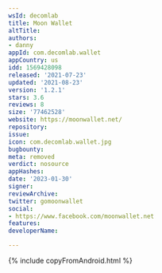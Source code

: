 ```yaml
---
wsId: decomlab
title: Moon Wallet
altTitle: 
authors:
- danny
appId: com.decomlab.wallet
appCountry: us
idd: 1569428098
released: '2021-07-23'
updated: '2021-08-23'
version: '1.2.1'
stars: 3.6
reviews: 8
size: '77462528'
website: https://moonwallet.net/
repository: 
issue: 
icon: com.decomlab.wallet.jpg
bugbounty: 
meta: removed
verdict: nosource
appHashes: 
date: '2023-01-30'
signer: 
reviewArchive: 
twitter: gomoonwallet
social:
- https://www.facebook.com/moonwallet.net
features: 
developerName: 

---
```


{% include copyFromAndroid.html %}
